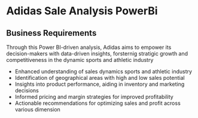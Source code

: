 # Adidas Sale Analysis PowerBi
## Business Requirements
Through this Power BI-driven analysis, Adidas aims to empower its decision-makers with data-driven insights, forsternig stratigic growth and competitiveness in the dynamic sports and athletic industry
- Enhanced understanding of sales dynamics sports and athletic industry
- Identification of geographical areas with high and low sales potential
- Insights into product performance, aiding in inventory and marketing decisions
- Informed pricing and margin strategies for improved profitability
- Actionable recommendations for optimizing sales and profit across various dimension
